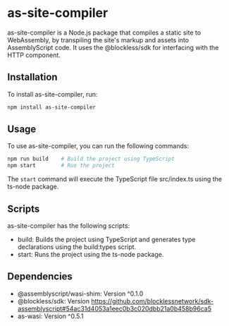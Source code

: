 # as-site-compiler

as-site-compiler is a Node.js package that compiles a static site to WebAssembly, by transpiling the site's markup and assets into AssemblyScript code. It uses the @blockless/sdk for interfacing with the HTTP component.

## Installation

To install as-site-compiler, run:

```bash
npm install as-site-compiler
```

## Usage

To use as-site-compiler, you can run the following commands:

```bash
npm run build    # Build the project using TypeScript
npm start        # Run the project
```

The `start` command will execute the TypeScript file src/index.ts using the ts-node package.

## Scripts

as-site-compiler has the following scripts:

- build: Builds the project using TypeScript and generates type declarations using the build:types script.
- start: Runs the project using the ts-node package.

## Dependencies

- @assemblyscript/wasi-shim: Version ^0.1.0
- @blockless/sdk: Version https://github.com/blocklessnetwork/sdk-assemblyscript#54ac31d4053a1eec0b3c020dbb21a0b458b96ca5
- as-wasi: Version ^0.5.1